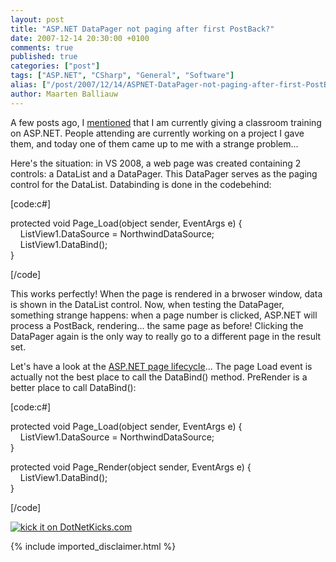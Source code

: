 ```yaml
---
layout: post
title: "ASP.NET DataPager not paging after first PostBack?"
date: 2007-12-14 20:30:00 +0100
comments: true
published: true
categories: ["post"]
tags: ["ASP.NET", "CSharp", "General", "Software"]
alias: ["/post/2007/12/14/ASPNET-DataPager-not-paging-after-first-PostBack.aspx", "/post/2007/12/14/aspnet-datapager-not-paging-after-first-postback.aspx"]
author: Maarten Balliauw
---
```

<p>
A few posts ago, I <a href="/post/2007/11/Advanced-ASPNET-caching-events.aspx" target="_blank">mentioned</a> that I am currently giving a classroom training on ASP.NET. People attending are currently working on a project I gave them, and today one of them came up to me with a strange problem... 
</p>
<p>
Here&#39;s the situation: in VS 2008, a web page was created containing 2 controls: a DataList and a DataPager. This DataPager serves as the paging control for the DataList. Databinding is done in the codebehind: 
</p>
<p>
[code:c#] 
</p>
<p>
protected void Page_Load(object sender, EventArgs e) {<br />
&nbsp;&nbsp;&nbsp; ListView1.DataSource = NorthwindDataSource;<br />
&nbsp;&nbsp;&nbsp; ListView1.DataBind();<br />
} 
</p>
<p>
[/code] 
</p>
<p>
This works perfectly! When the page is rendered in a brwoser window, data is shown in the DataList control. Now, when testing the DataPager, something strange happens: when a page number is clicked, ASP.NET will process a PostBack, rendering... the same page as before! Clicking the DataPager again is the only way to really go to a different page in the result set. 
</p>
<p>
Let&#39;s have a look at the <a href="http://msdn2.microsoft.com/en-us/library/ms178472.aspx" target="_blank">ASP.NET page lifecycle</a>... The page Load event is actually not the best place to call the DataBind() method. PreRender is a better place to call DataBind(): 
</p>
<p>
[code:c#] 
</p>
<p>
protected void Page_Load(object sender, EventArgs e) {<br />
&nbsp;&nbsp;&nbsp; ListView1.DataSource = NorthwindDataSource;<br />
} 
</p>
<p>
protected void Page_Render(object sender, EventArgs e) {<br />
&nbsp;&nbsp;&nbsp; ListView1.DataBind();<br />
} 
</p>
<p>
[/code] 
</p>
<p>
<a href="http://www.dotnetkicks.com/kick/?url=/post/2007/12/ASPNET-DataPager-not-paging-after-first-PostBack.aspx&amp;title=ASP.NET DataPager not paging after first PostBack?">
                    <img src="http://www.dotnetkicks.com/Services/Images/KickItImageGenerator.ashx?url=/post/2007/12/ASPNET-DataPager-not-paging-after-first-PostBack.aspx" border="0" alt="kick it on DotNetKicks.com" />
                  </a>
</p>

{% include imported_disclaimer.html %}
